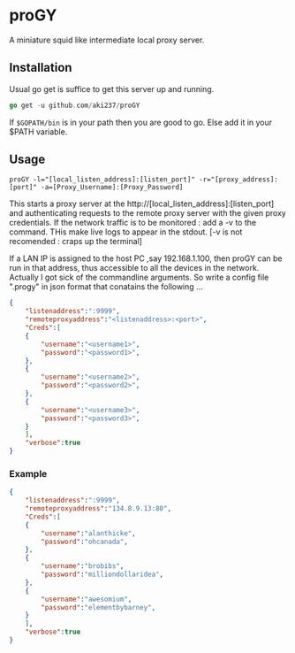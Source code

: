 # proGY
A miniature squid like intermediate local proxy server.

## Installation
Usual go get is suffice to get this server up and running.
```Go
go get -u github.com/aki237/proGY
```
If `$GOPATH/bin` is in your path then you are good to go. Else add it in your $PATH variable.

## Usage

```Shell
proGY -l="[local_listen_address]:[listen_port]" -r="[proxy_address]:[port]" -a=[Proxy_Username]:[Proxy_Password]
```

This starts a proxy server at the http://[local_listen_address]:[listen_port] and authenticating requests to the
remote proxy server with the given proxy credentials.
If the network traffic is to be monitored : add a -v to the command. THis make live logs to appear in the stdout.
[-v is not recomended : craps up the terminal]

If a LAN IP is assigned to the host PC ,say 192.168.1.100, then proGY can be run in that address, thus accessible
to all the devices in the network.
Actually I got sick of the commandline arguments. So write a config file ".progy" in json format that conatains the
following ...

```Json
{
    "listenaddress":":9999",
    "remoteproxyaddress":"<listenaddress>:<port>",
    "Creds":[
	{
	    "username":"<username1>",
	    "password":"<password1>",
	},
	{
	    "username":"<username2>",
	    "password":"<password2>",
	},
	{
	    "username":"<username3>",
	    "password":"<password3>",
	}
    ],
    "verbose":true
}
```

### Example 
```Json
{
    "listenaddress":":9999",
    "remoteproxyaddress":"134.8.9.13:80",
    "Creds":[
	{
	    "username":"alanthicke",
	    "password":"ohcanada",
	},
	{
	    "username":"brobibs",
	    "password":"milliondollaridea",
	},
	{
	    "username":"awesomium",
	    "password":"elementbybarney",
	}
    ],
    "verbose":true
}
```
